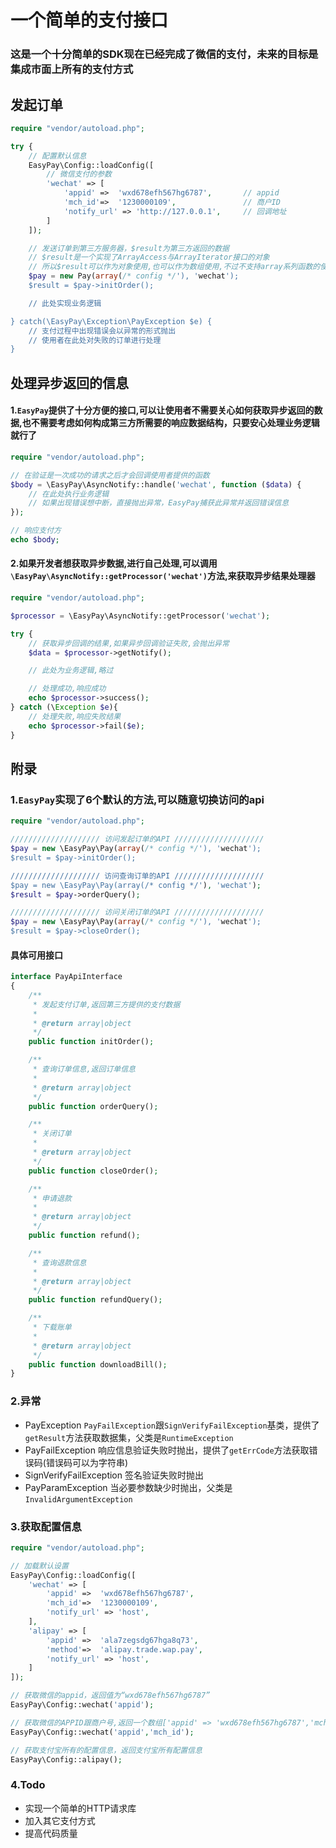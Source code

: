 一个简单的支付接口
=

### 这是一个十分简单的SDK现在已经完成了微信的支付，未来的目标是集成市面上所有的支付方式

## 发起订单
```php
require "vendor/autoload.php";

try {
    // 配置默认信息
    EasyPay\Config::loadConfig([
	    // 微信支付的参数
        'wechat' => [
            'appid' =>  'wxd678efh567hg6787',       // appid
            'mch_id'=>  '1230000109',               // 商户ID
            'notify_url' => 'http://127.0.0.1',     // 回调地址
        ]
    ]);

    // 发送订单到第三方服务器，$result为第三方返回的数据
    // $result是一个实现了ArrayAccess与ArrayIterator接口的对象
	// 所以$result可以作为对象使用,也可以作为数组使用,不过不支持array系列函数的使用
    $pay = new Pay(array(/* config */'), 'wechat');
    $result = $pay->initOrder();

	// 此处实现业务逻辑

} catch(\EasyPay\Exception\PayException $e) {
    // 支付过程中出现错误会以异常的形式抛出
    // 使用者在此处对失败的订单进行处理
}
```

## 处理异步返回的信息
#### 1.`EasyPay`提供了十分方便的接口,可以让使用者不需要关心如何获取异步返回的数据,也不需要考虑如何构成第三方所需要的响应数据结构，只要安心处理业务逻辑就行了

```php
require "vendor/autoload.php";

// 在验证是一次成功的请求之后才会回调使用者提供的函数
$body = \EasyPay\AsyncNotify::handle('wechat', function ($data) {
    // 在此处执行业务逻辑
    // 如果出现错误想中断，直接抛出异常，EasyPay捕获此异常并返回错误信息
});

// 响应支付方
echo $body;
```

#### 2.如果开发者想获取异步数据,进行自己处理,可以调用`\EasyPay\AsyncNotify::getProcessor('wechat')`方法,来获取异步结果处理器
```php
require "vendor/autoload.php";

$processor = \EasyPay\AsyncNotify::getProcessor('wechat');

try {
    // 获取异步回调的结果,如果异步回调验证失败,会抛出异常
    $data = $processor->getNotify();

    // 此处为业务逻辑,略过

    // 处理成功,响应成功
    echo $processor->success();
} catch (\Exception $e){
    // 处理失败,响应失败结果
    echo $processor->fail($e);
}
```

## 附录

### 1.`EasyPay`实现了6个默认的方法,可以随意切换访问的api
```php
require "vendor/autoload.php";

//////////////////// 访问发起订单的API ////////////////////
$pay = new \EasyPay\Pay(array(/* config */'), 'wechat');
$result = $pay->initOrder();

//////////////////// 访问查询订单的API ////////////////////
$pay = new \EasyPay\Pay(array(/* config */'), 'wechat');
$result = $pay->orderQuery();

//////////////////// 访问关闭订单的API ////////////////////
$pay = new \EasyPay\Pay(array(/* config */'), 'wechat');
$result = $pay->closeOrder();

```
#### 具体可用接口
```php
interface PayApiInterface
{
    /**
     * 发起支付订单,返回第三方提供的支付数据
     *
     * @return array|object
     */
    public function initOrder();

    /**
     * 查询订单信息,返回订单信息
     *
     * @return array|object
     */
    public function orderQuery();

    /**
     * 关闭订单
     *
     * @return array|object
     */
    public function closeOrder();

    /**
     * 申请退款
     *
     * @return array|object
     */
    public function refund();

    /**
     * 查询退款信息
     *
     * @return array|object
     */
    public function refundQuery();

    /**
     * 下载账单
     *
     * @return array|object
     */
    public function downloadBill();
}
```

### 2.异常

* PayException `PayFailException`跟`SignVerifyFailException`基类，提供了`getResult`方法获取数据集，父类是`RuntimeException`
* PayFailException 响应信息验证失败时抛出，提供了`getErrCode`方法获取错误码(错误码可以为字符串)
* SignVerifyFailException 签名验证失败时抛出
* PayParamException 当必要参数缺少时抛出，父类是`InvalidArgumentException`


### 3.获取配置信息
```php
require "vendor/autoload.php";

// 加载默认设置
EasyPay\Config::loadConfig([
    'wechat' => [
        'appid' =>  'wxd678efh567hg6787',
        'mch_id'=>  '1230000109',
        'notify_url' => 'host',
    ],
    'alipay' => [
        'appid' =>  'ala7zegsdg67hga8q73',
        'method'=>  'alipay.trade.wap.pay',
        'notify_url' => 'host',
    ]
]);

// 获取微信的appid，返回值为“wxd678efh567hg6787”
EasyPay\Config::wechat('appid');

// 获取微信的APPID跟商户号,返回一个数组['appid' => 'wxd678efh567hg6787','mch_id' => '1230000109']
EasyPay\Config::wechat('appid','mch_id');

// 获取支付宝所有的配置信息，返回支付宝所有配置信息
EasyPay\Config::alipay();
```

### 4.Todo
* 实现一个简单的HTTP请求库
* 加入其它支付方式
* 提高代码质量
